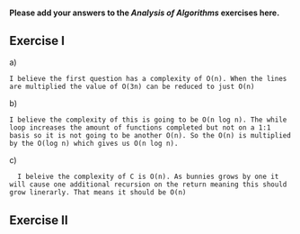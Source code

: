 #### Please add your answers to the ***Analysis of  Algorithms*** exercises here.

## Exercise I

a)
<!-- a = 0  complexity of O(1)
    while (a < n * n * n): complexity of O(3n)
      a = a + n * n     complexity of O(1)
      
      O(1) + (O(n) * O(1)) --> 

    I believe the first question has a complexity of O(n). When the lines are multiplied the value of O(3n) can be reduced to just O(n)

b)
<!-- sum = 0   complexity of O(1)
    for i in range(n): complexity of O(n)
      j = 1 Complexity O(1)
      while j < n: Complexity of O(log n)??
        j *= 2 complexity of O(1)
        sum += 1 complexity of O(1)
        
    O(1) + O(n) *(O(1) + (O(logn) * O(1) + O(1)))
        --> 
    I believe the complexity of this is going to be O(n log n). The while loop increases the amount of functions completed but not on a 1:1 basis so it is not going to be another O(n). So the O(n) is multiplied by the O(log n) which gives us O(n log n).

c)
<!-- def bunnyEars(bunnies):
      if bunnies == 0: complexity O(1)
        return 0    complexity of O(1)

      return 2 + bunnyEars(bunnies-1)  complexity of O(n)

    O(1) + O(1) + O(n)
      -->

      I beleive the complexity of C is O(n). As bunnies grows by one it will cause one additional recursion on the return meaning this should grow linerarly. That means it should be O(n)

## Exercise II


